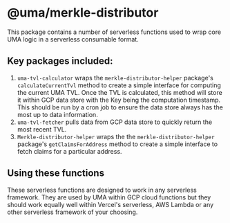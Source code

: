 # @uma/merkle-distributor

This package contains a number of serverless functions used to wrap core UMA logic in a serverless consumable format.

## Key packages included:

1. `uma-tvl-calculator` wraps the `merkle-distributor-helper` package's `calculateCurrentTvl` method to create a simple interface for computing the current UMA TVL. Once the TVL is calculated, this method will store it within GCP data store with the Key being the computation timestamp. This should be run by a cron job to ensure the data store always has the most up to data information.
2. `uma-tvl-fetcher` pulls data from GCP data store to quickly return the most recent TVL.
3. `Merkle-distributor-helper` wraps the the `merkle-distributor-helper` package's `getClaimsForAddress` method to create a simple interface to fetch claims for a particular address.

## Using these functions

These serverless functions are designed to work in any serverless framework. They are used by UMA within GCP cloud functions but they should work equally well within Vercel's serverless, AWS Lambda or any other serverless framework of your choosing.

